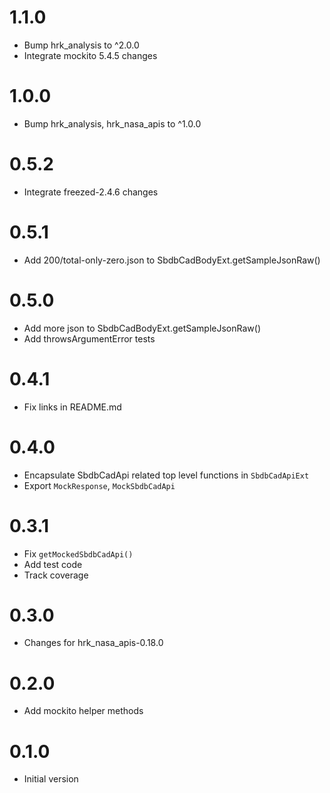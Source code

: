 # 1.1.0

- Bump hrk_analysis to ^2.0.0
- Integrate mockito 5.4.5 changes

# 1.0.0

- Bump hrk_analysis, hrk_nasa_apis to ^1.0.0

# 0.5.2

- Integrate freezed-2.4.6 changes

# 0.5.1

- Add 200/total-only-zero.json to SbdbCadBodyExt.getSampleJsonRaw()

# 0.5.0

- Add more json to SbdbCadBodyExt.getSampleJsonRaw()
- Add throwsArgumentError tests

# 0.4.1

- Fix links in README.md

# 0.4.0

- Encapsulate SbdbCadApi related top level functions in `SbdbCadApiExt`
- Export `MockResponse`, `MockSbdbCadApi`

# 0.3.1

- Fix `getMockedSbdbCadApi()`
- Add test code
- Track coverage

# 0.3.0

- Changes for hrk_nasa_apis-0.18.0

# 0.2.0

- Add mockito helper methods

# 0.1.0

- Initial version
